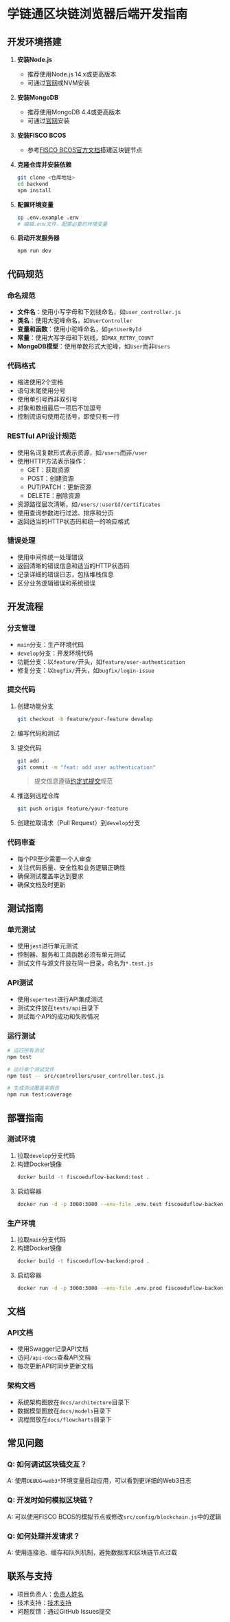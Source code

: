 # 学链通区块链浏览器后端开发指南

## 开发环境搭建

1. **安装Node.js**
   - 推荐使用Node.js 14.x或更高版本
   - 可通过[官网](https://nodejs.org/)或NVM安装

2. **安装MongoDB**
   - 推荐使用MongoDB 4.4或更高版本
   - 可通过[官网](https://www.mongodb.com/try/download/community)安装

3. **安装FISCO BCOS**
   - 参考[FISCO BCOS官方文档](https://fisco-bcos-documentation.readthedocs.io/)搭建区块链节点

4. **克隆仓库并安装依赖**
   ```bash
   git clone <仓库地址>
   cd backend
   npm install
   ```

5. **配置环境变量**
   ```bash
   cp .env.example .env
   # 编辑.env文件，配置必要的环境变量
   ```

6. **启动开发服务器**
   ```bash
   npm run dev
   ```

## 代码规范

### 命名规范

- **文件名**：使用小写字母和下划线命名，如`user_controller.js`
- **类名**：使用大驼峰命名，如`UserController`
- **变量和函数**：使用小驼峰命名，如`getUserById`
- **常量**：使用大写字母和下划线，如`MAX_RETRY_COUNT`
- **MongoDB模型**：使用单数形式大驼峰，如`User`而非`Users`

### 代码格式

- 缩进使用2个空格
- 语句末尾使用分号
- 使用单引号而非双引号
- 对象和数组最后一项后不加逗号
- 控制流语句使用花括号，即使只有一行

### RESTful API设计规范

- 使用名词复数形式表示资源，如`/users`而非`/user`
- 使用HTTP方法表示操作：
  - GET：获取资源
  - POST：创建资源
  - PUT/PATCH：更新资源
  - DELETE：删除资源
- 资源路径层次清晰，如`/users/:userId/certificates`
- 使用查询参数进行过滤、排序和分页
- 返回适当的HTTP状态码和统一的响应格式

### 错误处理

- 使用中间件统一处理错误
- 返回清晰的错误信息和适当的HTTP状态码
- 记录详细的错误日志，包括堆栈信息
- 区分业务逻辑错误和系统错误

## 开发流程

### 分支管理

- `main`分支：生产环境代码
- `develop`分支：开发环境代码
- 功能分支：以`feature/`开头，如`feature/user-authentication`
- 修复分支：以`bugfix/`开头，如`bugfix/login-issue`

### 提交代码

1. 创建功能分支
   ```bash
   git checkout -b feature/your-feature develop
   ```

2. 编写代码和测试

3. 提交代码
   ```bash
   git add .
   git commit -m "feat: add user authentication"
   ```
   > 提交信息遵循[约定式提交](https://www.conventionalcommits.org/)规范

4. 推送到远程仓库
   ```bash
   git push origin feature/your-feature
   ```

5. 创建拉取请求（Pull Request）到`develop`分支

### 代码审查

- 每个PR至少需要一个人审查
- 关注代码质量、安全性和业务逻辑正确性
- 确保测试覆盖率达到要求
- 确保文档及时更新

## 测试指南

### 单元测试

- 使用`jest`进行单元测试
- 控制器、服务和工具函数必须有单元测试
- 测试文件与源文件放在同一目录，命名为`*.test.js`

### API测试

- 使用`supertest`进行API集成测试
- 测试文件放在`tests/api`目录下
- 测试每个API的成功和失败情况

### 运行测试

```bash
# 运行所有测试
npm test

# 运行单个测试文件
npm test -- src/controllers/user_controller.test.js

# 生成测试覆盖率报告
npm run test:coverage
```

## 部署指南

### 测试环境

1. 拉取`develop`分支代码
2. 构建Docker镜像
   ```bash
   docker build -t fiscoeduflow-backend:test .
   ```
3. 启动容器
   ```bash
   docker run -d -p 3000:3000 --env-file .env.test fiscoeduflow-backend:test
   ```

### 生产环境

1. 拉取`main`分支代码
2. 构建Docker镜像
   ```bash
   docker build -t fiscoeduflow-backend:prod .
   ```
3. 启动容器
   ```bash
   docker run -d -p 3000:3000 --env-file .env.prod fiscoeduflow-backend:prod
   ```

## 文档

### API文档

- 使用Swagger记录API文档
- 访问`/api-docs`查看API文档
- 每次更新API时同步更新文档

### 架构文档

- 系统架构图放在`docs/architecture`目录下
- 数据模型图放在`docs/models`目录下
- 流程图放在`docs/flowcharts`目录下

## 常见问题

### Q: 如何调试区块链交互？
A: 使用`DEBUG=web3*`环境变量启动应用，可以看到更详细的Web3日志

### Q: 开发时如何模拟区块链？
A: 可以使用FISCO BCOS的模拟节点或修改`src/config/blockchain.js`中的逻辑

### Q: 如何处理并发请求？
A: 使用连接池、缓存和队列机制，避免数据库和区块链节点过载

## 联系与支持

- 项目负责人：[负责人姓名](mailto:leader@example.com)
- 技术支持：[技术支持](mailto:support@example.com)
- 问题反馈：通过GitHub Issues提交 